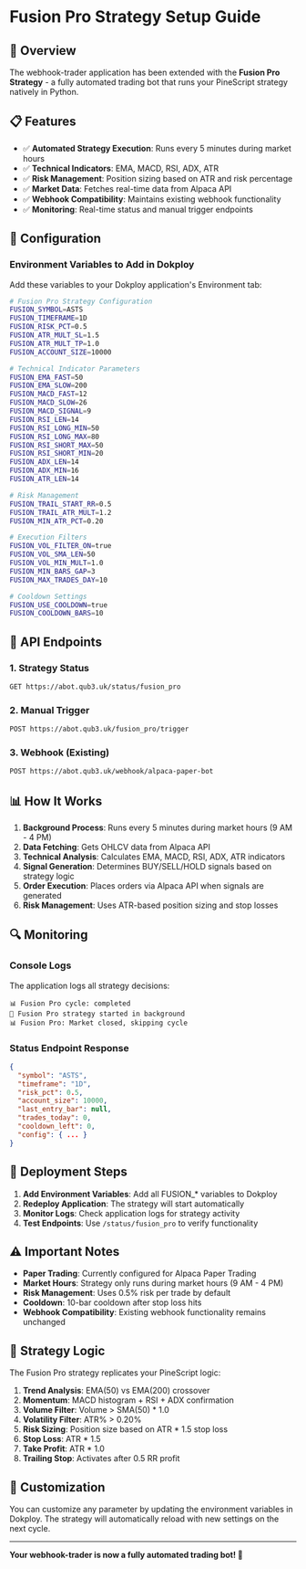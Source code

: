 # Fusion Pro Strategy Setup Guide

## 🚀 Overview

The webhook-trader application has been extended with the **Fusion Pro Strategy** - a fully automated trading bot that runs your PineScript strategy natively in Python.

## 📋 Features

- ✅ **Automated Strategy Execution**: Runs every 5 minutes during market hours
- ✅ **Technical Indicators**: EMA, MACD, RSI, ADX, ATR
- ✅ **Risk Management**: Position sizing based on ATR and risk percentage
- ✅ **Market Data**: Fetches real-time data from Alpaca API
- ✅ **Webhook Compatibility**: Maintains existing webhook functionality
- ✅ **Monitoring**: Real-time status and manual trigger endpoints

## 🔧 Configuration

### Environment Variables to Add in Dokploy

Add these variables to your Dokploy application's Environment tab:

```bash
# Fusion Pro Strategy Configuration
FUSION_SYMBOL=ASTS
FUSION_TIMEFRAME=1D
FUSION_RISK_PCT=0.5
FUSION_ATR_MULT_SL=1.5
FUSION_ATR_MULT_TP=1.0
FUSION_ACCOUNT_SIZE=10000

# Technical Indicator Parameters
FUSION_EMA_FAST=50
FUSION_EMA_SLOW=200
FUSION_MACD_FAST=12
FUSION_MACD_SLOW=26
FUSION_MACD_SIGNAL=9
FUSION_RSI_LEN=14
FUSION_RSI_LONG_MIN=50
FUSION_RSI_LONG_MAX=80
FUSION_RSI_SHORT_MAX=50
FUSION_RSI_SHORT_MIN=20
FUSION_ADX_LEN=14
FUSION_ADX_MIN=16
FUSION_ATR_LEN=14

# Risk Management
FUSION_TRAIL_START_RR=0.5
FUSION_TRAIL_ATR_MULT=1.2
FUSION_MIN_ATR_PCT=0.20

# Execution Filters
FUSION_VOL_FILTER_ON=true
FUSION_VOL_SMA_LEN=50
FUSION_VOL_MIN_MULT=1.0
FUSION_MIN_BARS_GAP=3
FUSION_MAX_TRADES_DAY=10

# Cooldown Settings
FUSION_USE_COOLDOWN=true
FUSION_COOLDOWN_BARS=10
```

## 🎯 API Endpoints

### 1. Strategy Status
```bash
GET https://abot.qub3.uk/status/fusion_pro
```

### 2. Manual Trigger
```bash
POST https://abot.qub3.uk/fusion_pro/trigger
```

### 3. Webhook (Existing)
```bash
POST https://abot.qub3.uk/webhook/alpaca-paper-bot
```

## 📊 How It Works

1. **Background Process**: Runs every 5 minutes during market hours (9 AM - 4 PM)
2. **Data Fetching**: Gets OHLCV data from Alpaca API
3. **Technical Analysis**: Calculates EMA, MACD, RSI, ADX, ATR indicators
4. **Signal Generation**: Determines BUY/SELL/HOLD signals based on strategy logic
5. **Order Execution**: Places orders via Alpaca API when signals are generated
6. **Risk Management**: Uses ATR-based position sizing and stop losses

## 🔍 Monitoring

### Console Logs
The application logs all strategy decisions:
```
📊 Fusion Pro cycle: completed
🚀 Fusion Pro strategy started in background
📊 Fusion Pro: Market closed, skipping cycle
```

### Status Endpoint Response
```json
{
  "symbol": "ASTS",
  "timeframe": "1D",
  "risk_pct": 0.5,
  "account_size": 10000,
  "last_entry_bar": null,
  "trades_today": 0,
  "cooldown_left": 0,
  "config": { ... }
}
```

## 🚀 Deployment Steps

1. **Add Environment Variables**: Add all FUSION_* variables to Dokploy
2. **Redeploy Application**: The strategy will start automatically
3. **Monitor Logs**: Check application logs for strategy activity
4. **Test Endpoints**: Use `/status/fusion_pro` to verify functionality

## ⚠️ Important Notes

- **Paper Trading**: Currently configured for Alpaca Paper Trading
- **Market Hours**: Strategy only runs during market hours (9 AM - 4 PM)
- **Risk Management**: Uses 0.5% risk per trade by default
- **Cooldown**: 10-bar cooldown after stop loss hits
- **Webhook Compatibility**: Existing webhook functionality remains unchanged

## 🎯 Strategy Logic

The Fusion Pro strategy replicates your PineScript logic:

1. **Trend Analysis**: EMA(50) vs EMA(200) crossover
2. **Momentum**: MACD histogram + RSI + ADX confirmation
3. **Volume Filter**: Volume > SMA(50) * 1.0
4. **Volatility Filter**: ATR% > 0.20%
5. **Risk Sizing**: Position size based on ATR * 1.5 stop loss
6. **Stop Loss**: ATR * 1.5
7. **Take Profit**: ATR * 1.0
8. **Trailing Stop**: Activates after 0.5 RR profit

## 🔧 Customization

You can customize any parameter by updating the environment variables in Dokploy. The strategy will automatically reload with new settings on the next cycle.

---

**Your webhook-trader is now a fully automated trading bot! 🚀**
